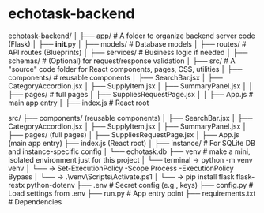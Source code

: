 # echotask-backend

echotask-backend/
│
├── app/ # A folder to organize backend server code (Flask)
│ ├── **init**.py
│ ├── models/ # Database models
│ ├── routes/ # API routes (Blueprints)
│ ├── services/ # Business logic if needed
│ ├── schemas/ # (Optional) for request/response validation
│
├── src/ # A "source" code folder for React components, pages, CSS, utilities
│ ├── components/ # reusable components
│   ├── SearchBar.jsx
│   ├── CategoryAccordion.jsx
│   ├── SupplyItem.jsx
│   ├── SummaryPanel.jsx
│
│ ├── pages/ # full pages
│   ├── SuppliesRequestPage.jsx
│
│ ├── App.js # main app entry
│ ├── index.js # React root














src/
├── components/          (reusable components)
│   ├── SearchBar.jsx
│   ├── CategoryAccordion.jsx
│   ├── SupplyItem.jsx
│   ├── SummaryPanel.jsx
│
├── pages/                (full pages)
│   ├── SuppliesRequestPage.jsx
│
├── App.js                (main app entry)
├── index.js              (React root)
│
├── instance/ # For SQLite DB and instance-specific config
│ └── echotask.db
├── venv # make a mini, isolated environment just for this project
│ └── terminal -> python -m venv venv 
│            └──  -> Set-ExecutionPolicy -Scope Process -ExecutionPolicy Bypass 
│               └──  -> .\venv\Scripts\Activate.ps1 
│                   └── -> pip install flask flask-restx python-dotenv
├── .env # Secret config (e.g., keys)
├── config.py # Load settings from .env
├── run.py # App entry point
├── requirements.txt # Dependencies
